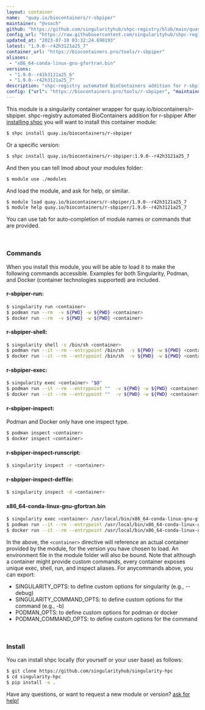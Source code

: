 ```yaml
---
layout: container
name:  "quay.io/biocontainers/r-sbpiper"
maintainer: "@vsoch"
github: "https://github.com/singularityhub/shpc-registry/blob/main/quay.io/biocontainers/r-sbpiper/container.yaml"
config_url: "https://raw.githubusercontent.com/singularityhub/shpc-registry/main/quay.io/biocontainers/r-sbpiper/container.yaml"
updated_at: "2023-07-10 03:32:24.690193"
latest: "1.9.0--r42h3121a25_7"
container_url: "https://biocontainers.pro/tools/r-sbpiper"
aliases:
 - "x86_64-conda-linux-gnu-gfortran.bin"
versions:
 - "1.9.0--r41h3121a25_6"
 - "1.9.0--r42h3121a25_7"
description: "shpc-registry automated BioContainers addition for r-sbpiper"
config: {"url": "https://biocontainers.pro/tools/r-sbpiper", "maintainer": "@vsoch", "description": "shpc-registry automated BioContainers addition for r-sbpiper", "latest": {"1.9.0--r42h3121a25_7": "sha256:f41c33bc5a85a2dec60059a22f9e717e746c76f1ae1d4e780b6d60d0ce4712a3"}, "tags": {"1.9.0--r41h3121a25_6": "sha256:3f018bdabd4ff6d2aa17bbbf9d03fdd9d7ac0c9f6c9743554ef56461c28348d5", "1.9.0--r42h3121a25_7": "sha256:f41c33bc5a85a2dec60059a22f9e717e746c76f1ae1d4e780b6d60d0ce4712a3"}, "docker": "quay.io/biocontainers/r-sbpiper", "aliases": {"x86_64-conda-linux-gnu-gfortran.bin": "/usr/local/bin/x86_64-conda-linux-gnu-gfortran.bin"}}
---
```


This module is a singularity container wrapper for quay.io/biocontainers/r-sbpiper.
shpc-registry automated BioContainers addition for r-sbpiper
After [installing shpc](#install) you will want to install this container module:


```bash
$ shpc install quay.io/biocontainers/r-sbpiper
```

Or a specific version:

```bash
$ shpc install quay.io/biocontainers/r-sbpiper:1.9.0--r42h3121a25_7
```

And then you can tell lmod about your modules folder:

```bash
$ module use ./modules
```

And load the module, and ask for help, or similar.

```bash
$ module load quay.io/biocontainers/r-sbpiper/1.9.0--r42h3121a25_7
$ module help quay.io/biocontainers/r-sbpiper/1.9.0--r42h3121a25_7
```

You can use tab for auto-completion of module names or commands that are provided.

<br>

### Commands

When you install this module, you will be able to load it to make the following commands accessible.
Examples for both Singularity, Podman, and Docker (container technologies supported) are included.

#### r-sbpiper-run:

```bash
$ singularity run <container>
$ podman run --rm  -v ${PWD} -w ${PWD} <container>
$ docker run --rm  -v ${PWD} -w ${PWD} <container>
```

#### r-sbpiper-shell:

```bash
$ singularity shell -s /bin/sh <container>
$ podman run --it --rm --entrypoint /bin/sh  -v ${PWD} -w ${PWD} <container>
$ docker run --it --rm --entrypoint /bin/sh  -v ${PWD} -w ${PWD} <container>
```

#### r-sbpiper-exec:

```bash
$ singularity exec <container> "$@"
$ podman run --it --rm --entrypoint ""  -v ${PWD} -w ${PWD} <container> "$@"
$ docker run --it --rm --entrypoint ""  -v ${PWD} -w ${PWD} <container> "$@"
```

#### r-sbpiper-inspect:

Podman and Docker only have one inspect type.

```bash
$ podman inspect <container>
$ docker inspect <container>
```

#### r-sbpiper-inspect-runscript:

```bash
$ singularity inspect -r <container>
```

#### r-sbpiper-inspect-deffile:

```bash
$ singularity inspect -d <container>
```


#### x86_64-conda-linux-gnu-gfortran.bin

```bash
$ singularity exec <container> /usr/local/bin/x86_64-conda-linux-gnu-gfortran.bin
$ podman run --it --rm --entrypoint /usr/local/bin/x86_64-conda-linux-gnu-gfortran.bin   -v ${PWD} -w ${PWD} <container> -c " $@"
$ docker run --it --rm --entrypoint /usr/local/bin/x86_64-conda-linux-gnu-gfortran.bin   -v ${PWD} -w ${PWD} <container> -c " $@"
```



In the above, the `<container>` directive will reference an actual container provided
by the module, for the version you have chosen to load. An environment file in the
module folder will also be bound. Note that although a container
might provide custom commands, every container exposes unique exec, shell, run, and
inspect aliases. For anycommands above, you can export:

 - SINGULARITY_OPTS: to define custom options for singularity (e.g., --debug)
 - SINGULARITY_COMMAND_OPTS: to define custom options for the command (e.g., -b)
 - PODMAN_OPTS: to define custom options for podman or docker
 - PODMAN_COMMAND_OPTS: to define custom options for the command

<br>

### Install

You can install shpc locally (for yourself or your user base) as follows:

```bash
$ git clone https://github.com/singularityhub/singularity-hpc
$ cd singularity-hpc
$ pip install -e .
```

Have any questions, or want to request a new module or version? [ask for help!](https://github.com/singularityhub/singularity-hpc/issues)